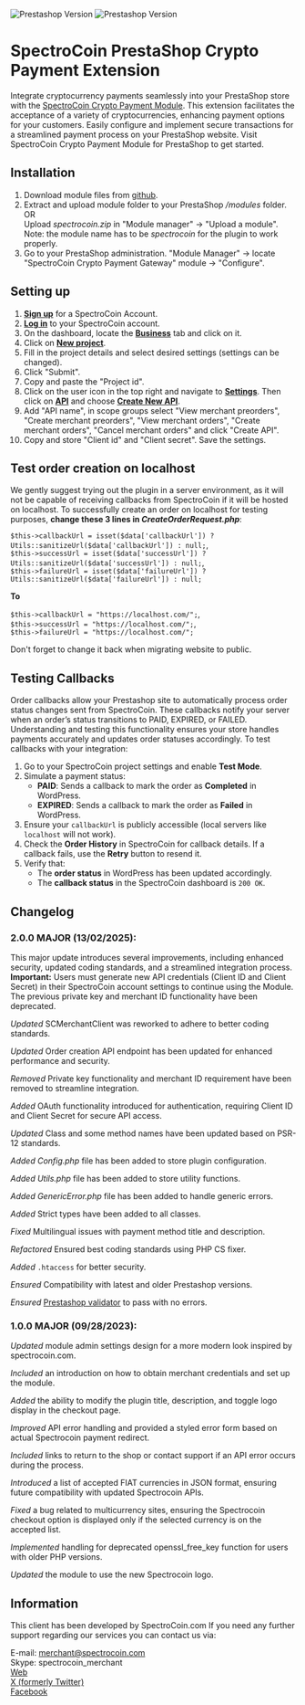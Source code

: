 
![Prestashop Version](https://img.shields.io/badge/Prestashop-v1.7.0-blue)
![Prestashop Version](https://img.shields.io/badge/Prestashop-v8.2.0-blue)

# SpectroCoin PrestaShop Crypto Payment Extension

Integrate cryptocurrency payments seamlessly into your PrestaShop store with the [SpectroCoin Crypto Payment Module](https://spectrocoin.com/en/plugins/accept-bitcoin-prestashop.html). This extension facilitates the acceptance of a variety of cryptocurrencies, enhancing payment options for your customers. Easily configure and implement secure transactions for a streamlined payment process on your PrestaShop website. Visit SpectroCoin Crypto Payment Module for PrestaShop to get started.

## Installation

1. Download module files from [github](https://github.com/SpectroCoin/PrestaShop-Bitcoin-Payment-Gateway-Module).
2. Extract and upload module folder to your PrestaShop <em>/modules</em> folder.<br />
   OR<br>
   Upload <em>spectrocoin.zip</em> in "Module manager" -> "Upload a module".<br />
   Note: the module name has to be <em>spectrocoin</em> for the plugin to work properly.<br />
3. Go to your PrestaShop administration. "Module Manager" -> locate "SpectroCoin Crypto Payment Gateway" module -> "Configure".

## Setting up

1. **[Sign up](https://auth.spectrocoin.com/signup)** for a SpectroCoin Account.
2. **[Log in](https://auth.spectrocoin.com/login)** to your SpectroCoin account.
3. On the dashboard, locate the **[Business](https://spectrocoin.com/en/merchants/projects)** tab and click on it.
4. Click on **[New project](https://spectrocoin.com/en/merchants/projects/new)**.
5. Fill in the project details and select desired settings (settings can be changed).
6. Click "Submit".
7. Copy and paste the "Project id".
8. Click on the user icon in the top right and navigate to **[Settings](https://test.spectrocoin.com/en/settings/)**. Then click on **[API](https://test.spectrocoin.com/en/settings/api)** and choose **[Create New API](https://test.spectrocoin.com/en/settings/api/create)**.
9. Add "API name", in scope groups select "View merchant preorders", "Create merchant preorders", "View merchant orders", "Create merchant orders", "Cancel merchant orders" and click "Create API".
10. Copy and store "Client id" and "Client secret". Save the settings.

## Test order creation on localhost

We gently suggest trying out the plugin in a server environment, as it will not be capable of receiving callbacks from SpectroCoin if it will be hosted on localhost. To successfully create an order on localhost for testing purposes, <b>change these 3 lines in <em>CreateOrderRequest.php</em></b>:

`$this->callbackUrl = isset($data['callbackUrl']) ? Utils::sanitizeUrl($data['callbackUrl']) : null;`, <br>
`$this->successUrl = isset($data['successUrl']) ? Utils::sanitizeUrl($data['successUrl']) : null;`, <br>
`$this->failureUrl = isset($data['failureUrl']) ? Utils::sanitizeUrl($data['failureUrl']) : null;`

<b>To</b>

`$this->callbackUrl = "https://localhost.com/";`, <br>
`$this->successUrl = "https://localhost.com/";`, <br>
`$this->failureUrl = "https://localhost.com/";`

Don't forget to change it back when migrating website to public.

## Testing Callbacks

Order callbacks allow your Prestashop site to automatically process order status changes sent from SpectroCoin. These callbacks notify your server when an order’s status transitions to PAID, EXPIRED, or FAILED. Understanding and testing this functionality ensures your store handles payments accurately and updates order statuses accordingly. To test callbacks with your integration:
 
1. Go to your SpectroCoin project settings and enable **Test Mode**.
2. Simulate a payment status:
   - **PAID**: Sends a callback to mark the order as **Completed** in WordPress.
   - **EXPIRED**: Sends a callback to mark the order as **Failed** in WordPress.
3. Ensure your `callbackUrl` is publicly accessible (local servers like `localhost` will not work).
4. Check the **Order History** in SpectroCoin for callback details. If a callback fails, use the **Retry** button to resend it.
5. Verify that:
   - The **order status** in WordPress has been updated accordingly.
   - The **callback status** in the SpectroCoin dashboard is `200 OK`.

## Changelog

### 2.0.0 MAJOR (13/02/2025):

This major update introduces several improvements, including enhanced security, updated coding standards, and a streamlined integration process. **Important:** Users must generate new API credentials (Client ID and Client Secret) in their SpectroCoin account settings to continue using the Module. The previous private key and merchant ID functionality have been deprecated.

_Updated_ SCMerchantClient was reworked to adhere to better coding standards.

_Updated_ Order creation API endpoint has been updated for enhanced performance and security.

_Removed_ Private key functionality and merchant ID requirement have been removed to streamline integration.

_Added_ OAuth functionality introduced for authentication, requiring Client ID and Client Secret for secure API access.

_Updated_ Class and some method names have been updated based on PSR-12 standards.

_Added_ _Config.php_ file has been added to store plugin configuration.

_Added_ _Utils.php_ file has been added to store utility functions.

_Added_ _GenericError.php_ file has been added to handle generic errors.

_Added_ Strict types have been added to all classes.

_Fixed_ Multilingual issues with payment method title and description.

_Refactored_ Ensured best coding standards using PHP CS fixer.

_Added_ `.htaccess` for better security.

_Ensured_ Compatibility with latest and older Prestashop versions.

_Ensured_ [Prestashop validator](https://validator.prestashop.com/) to pass with no errors.

### 1.0.0 MAJOR (09/28/2023):

_Updated_ module admin settings design for a more modern look inspired by spectrocoin.com.

_Included_ an introduction on how to obtain merchant credentials and set up the module.

_Added_ the ability to modify the plugin title, description, and toggle logo display in the checkout page.

_Improved_ API error handling and provided a styled error form based on actual Spectrocoin payment redirect.

_Included_ links to return to the shop or contact support if an API error occurs during the process.

_Introduced_ a list of accepted FIAT currencies in JSON format, ensuring future compatibility with updated Spectrocoin APIs.

_Fixed_ a bug related to multicurrency sites, ensuring the Spectrocoin checkout option is displayed only if the selected currency is on the accepted list.

_Implemented_ handling for deprecated openssl_free_key function for users with older PHP versions.

_Updated_ the module to use the new Spectrocoin logo.

## Information

This client has been developed by SpectroCoin.com If you need any further support regarding our services you can contact us via:

E-mail: merchant@spectrocoin.com </br>
Skype: spectrocoin_merchant </br>
[Web](https://spectrocoin.com) </br>
[X (formerly Twitter)](https://twitter.com/spectrocoin) </br>
[Facebook](https://www.facebook.com/spectrocoin/)
